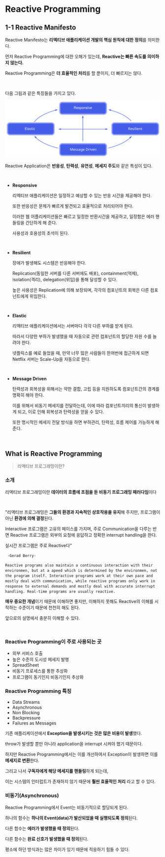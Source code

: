 # Reactive Programming

## 1-1 Reactive Manifesto

Reactive Manifesto는 **리엑티브 애플리케이션 개발의 핵심 원칙에 대한 정의**를 의미한다.

먼저 Reactive Programming에 대한 오해가 있는데, **Reactive는 빠른 속도를 의미하지 않는다.**

Reactive Programming은 **더 효율적인 처리**를 할 뿐이지, 더 빠르지는 않다.

<br>

다음 그림과 같은 특징들을 가지고 있다.

![manifesto](./images/reactive_manifesto.svg)

Reactive Application은 **반응성**, **탄력성**, **유연성**, **메세지 주도**와 같은 특성이 있다.

<br>

- **Responsive**

  리엑티브 애플리케이션은 일정하고 예상할 수 있는 반응 시간을 제공해야 한다.

  또한 반응성은 문제가 빠르게 발견되고 효율적으로 처리되어야 한다.

  이러한 웹 어플리케이션들은 빠르고 일정한 반환시간을 제공하고, 일정함은 에러 핸들링을 간단하게 해 준다.

  사용성과  호용성의 초석이 된다.

<br>

- **Resilient**

  장애가 발생해도 시스템은 반응해야 한다.

  Replication(동일한 서버를 다른 서버에도 배포), containment(억제), isolation(격리), delegation(위임)을 통해 달성할 수 있다.

  높은 사용성은 Replication에 의해 보장되며, 각각의 컴포넌트의 회복은 다른 컴포넌트에게 위임한다.

<br>

- **Elastic**

  리액티브 애플리케이션에서는 서버마다 각각 다른 부하를 받게 된다.

  따라서 다양한 부하가 발생했을 때 자동으로 관련 컴포넌트의 할당한 자원 수를 늘려야 한다.

  넷플릭스를 예로 들었을 때, 만약 너무 많은 사람들이 한꺼번에 접근하게 되면 Netflix 서버는 Scale-Up을 자동으로 한다.

<br>

- **Message Driven**

  탄력성과 회복성을 위해서는 약한 결합, 고립 등을 지원하도록 컴포넌트간의 경계를 명확히 해야 한다.

  이를 위해서 비동기 메세지를 전달하는데, 이에 따라 컴포넌트끼리의 통신이 발생하게 되고, 이로 인해 회복성과 탄력성을 얻을 수 있다.

  또한 명시적인 메세지 전달 방식을 하면 부하관리, 탄력성, 흐름 제어를 가능하게 해준다.

<br>

## What is Reactive Programming

> 리액티브 프로그래밍이란?

### 소개

리액티브 프로그래밍이란 **데이터의 흐름에 초점을 둔 비동기 프로그래밍 패러다임**이다

<br>

"리액티브 프로그래밍은 **그들의 환경과 지속적인 상호작용을 유지**해 주지만, 프로그램이 아닌 **환경에 의해 결정**된다.

Interactive 프로그램은 고유의 페이스를 가지며, 주로 Communication을 다루는 반면 Reactive 프로그램은 외부의 요청에 응답하고 정확한 interrupt handling을 한다.

실시간 프로그램은 주로 Reactive다"

` -Gerad Berry-`

`Reactive programs also maintain a continuous interaction with their environmen, but at a apeed which is determined by the environmen, not the program itself. Interactive programs work at their own pace and mostly deal with communication, while reactive programs only work in response to external demands and mostly deal with accurate interrupt handling. Real-time programs are usually reactive.`

**매우 중요한 개념**이기 때문에 이해하면 좋지만, 이해하지 못해도 Reactive의 이해를 시작하는 수준이기 때문에 천천히 해도 된다.

앞으로의 설명에서 충분히 이해할 수 있다.

<br>

### Reactive Programming이 주로 사용되는 곳

- 외부 서비스 호출
- 높은 수준의 도시성 메세지 발행
- SpreadSheet
- 비동기 프로세스를 통한 추상화
- 프로그램이 동기인지 비동기인지 추상화

### Reactive Programming 특징

- Data Streams
- Asynchronous
- Non Blocking
- Backpressure
- Failures as Messages

기존 애플리케이션에서 **Exception을 발생시키는 것은 많은 비용이 발생**했다.

throw가 발생할 뿐만 아니라 application을 interrupt 시켜야 했기 때문이다.

하지만 Reactive Programming에서는 이를 개선하여서 Exception이 발생하면 이를 **메세지로 변환**한다.

그리고 나서 **구독자에게 해당 메세지를 핸들링**하게 되는데,

이는 시스템의 인터럽트가 존재하지 않기 때문에 **훨씬 효율적인 처리** 라고 할 수 있다.

### 비동기(Asynchronous)

Reactive Programming에서 Event는 비동기적으로 할당되게 된다.

하나의 함수는 **하나의 Event(data)가 발산되었을 때 실행되도록 정의**된다.

다른 함수는 **에러가 발생했을 때 정의**된다.

다른 함수는 **완료 신호가 발생했을 때 정의**된다.

평소에 하던 방식과는 많은 차이가 있기 때문에 적응하기 힘들 수 있다.